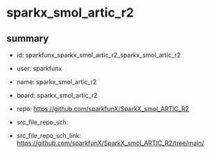 # sparkx_smol_artic_r2
 
## summary 
* id: sparkfunx_sparkx_smol_artic_r2_sparkx_smol_artic_r2
* user: sparkfunx
* name: sparkx_smol_artic_r2
* board: sparkx_smol_artic_r2
* repo: https://github.com/sparkfunX/SparkX_smol_ARTIC_R2



* src_file_repo_sch: 
* src_file_repo_sch_link: https://github.com/sparkfunX/SparkX_smol_ARTIC_R2/tree/main/







